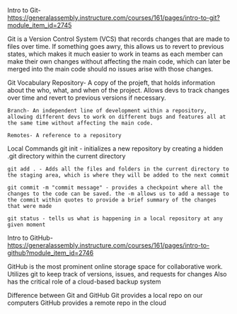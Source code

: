 Intro to Git- https://generalassembly.instructure.com/courses/161/pages/intro-to-git?module_item_id=2745

Git is a Version Control System (VCS) that records changes that are made to files over time.
    If something goes awry, this allows us to revert to previous states, which makes it much easier to work in teams as each member can make their own changes without affecting the main code, which can later be merged into the main code should no issues arise with those changes.

Git Vocabulary
    Repository- A copy of the projeft, that holds information about the who, what, and when of the project. Allows devs to track changes over time and revert to previous versions if necessary.

    Branch- An independent line of development within a repository, allowing different devs to work on different bugs and features all at the same time without affecting the main code.

    Remotes- A reference to a repository

Local Commands
    git init - initializes a new repository by creating a hidden .git directory within the current directory

    git add . - Adds all the files and folders in the current directory to the staging area, which is where they will be added to the next commit

    git commit -m "commit message" - provides a checkpoint where all the changes to the code can be saved. the -m allows us to add a message to the commit within quotes to provide a brief summary of the changes that were made

    git status - tells us what is happening in a local repository at any given moment

Intro to GitHub- https://generalassembly.instructure.com/courses/161/pages/intro-to-github?module_item_id=2746

GitHub is the most prominent online storage space for collaborative work.
    Utilizes git to keep track of versions, issues, and requests for changes
    Also has the critical role of a cloud-based backup system

Difference between Git and GitHub
    Git provides a local repo on our computers
    GitHub provides a remote repo in the cloud

